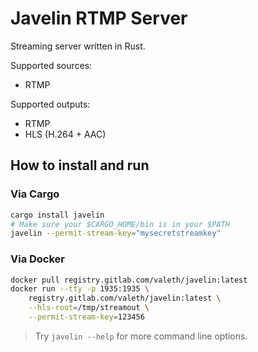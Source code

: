 # Javelin RTMP Server

Streaming server written in Rust.

Supported sources:
- RTMP

Supported outputs:
- RTMP
- HLS (H.264 + AAC)


## How to install and run

### Via Cargo

```sh
cargo install javelin
# Make sure your $CARGO_HOME/bin is in your $PATH
javelin --permit-stream-key="mysecretstreamkey"
```

### Via Docker

```sh
docker pull registry.gitlab.com/valeth/javelin:latest
docker run --tty -p 1935:1935 \
    registry.gitlab.com/valeth/javelin:latest \
    --hls-root=/tmp/streamout \
    --permit-stream-key=123456
```

> Try `javelin --help` for more command line options.
